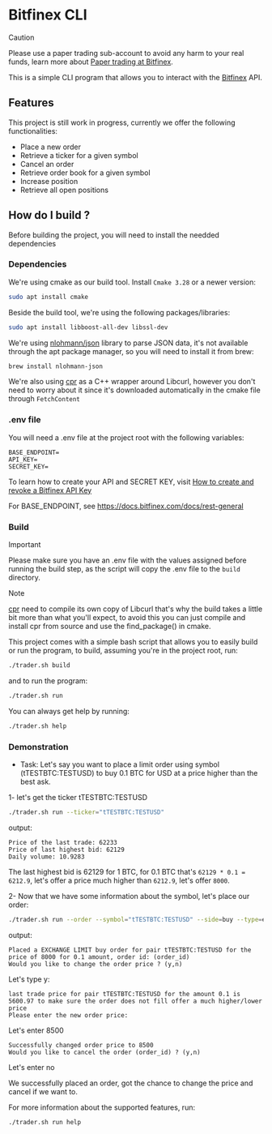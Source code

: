 # Bitfinex CLI

> [!CAUTION]
> Please use a paper trading sub-account to avoid any harm to your real funds, learn more about [Paper trading at Bitfinex](https://support.bitfinex.com/hc/en-us/articles/900001525006-Paper-Trading-at-Bitfinex-test-learn-and-simulate-trading-strategies).

This is a simple CLI program that allows you to interact with the [Bitfinex](https://www.bitfinex.com/) API.

## Features
This project is still work in progress, currently we offer the following functionalities:
- Place a new order
- Retrieve a ticker for a given symbol
- Cancel an order
- Retrieve order book for a given symbol
- Increase position
- Retrieve all open positions

## How do I build ?
Before building the project, you will need to install the needded dependencies
### Dependencies
We're using cmake as our build tool. Install `Cmake 3.28` or a newer version:
```bash
sudo apt install cmake
```
Beside the build tool, we're using the following packages/libraries:
```bash
sudo apt install libboost-all-dev libssl-dev
```
We're using [nlohmann/json](https://github.com/nlohmann/json) library to parse JSON data, it's not available through the apt package manager, so you will need to install it from brew:
```bash
brew install nlohmann-json
```
We're also using [cpr](https://github.com/libcpr/cpr) as a C++ wrapper around Libcurl, however you don't need to worry about it since it's downloaded automatically in the cmake file through `FetchContent`

### .env file
You will need a .env file at the project root with the following variables:
```
BASE_ENDPOINT=
API_KEY=
SECRET_KEY=
```
To learn how to create your API and SECRET KEY, visit [How to create and revoke a Bitfinex API Key](https://support.bitfinex.com/hc/en-us/articles/115003363429-How-to-create-and-revoke-a-Bitfinex-API-Key)

For BASE_ENDPOINT, see https://docs.bitfinex.com/docs/rest-general
### Build
> [!IMPORTANT]
> Please make sure you have an .env file with the values assigned before running the build step, as the script will copy the .env file to the `build` directory.

> [!NOTE]
> [cpr](https://github.com/libcpr/cpr) need to compile its own copy of Libcurl that's why the build takes a little bit more than what you'll expect, to avoid this you can just compile and
> install cpr from source and use the find_package() in cmake.

This project comes with a simple bash script that allows you to easily build or run the program, to build, assuming you're in the project root, run:
```bash
./trader.sh build
```
and to run the program:
```bash
./trader.sh run
```
You can always get help by running:
```bash
./trader.sh help
```
### Demonstration
* Task: Let's say you want to place a limit order using symbol (tTESTBTC:TESTUSD) to buy 0.1 BTC for USD at a price higher than the best ask.

1- let's get the ticker tTESTBTC:TESTUSD
```bash
./trader.sh run --ticker="tTESTBTC:TESTUSD"
```
output:
```
Price of the last trade: 62233
Price of last highest bid: 62129
Daily volume: 10.9283
```
The last highest bid is 62129 for 1 BTC, for 0.1 BTC that's `62129 * 0.1 = 6212.9`, let's offer a price much higher than `6212.9`, let's offer `8000`.

2- Now that we have some information about the symbol, let's place our order:
```bash
./trader.sh run --order --symbol="tTESTBTC:TESTUSD" --side=buy --type=exchange_limit --amount=0.1 --price=8000
```
output:
```
Placed a EXCHANGE LIMIT buy order for pair tTESTBTC:TESTUSD for the price of 8000 for 0.1 amount, order id: (order_id)
Would you like to change the order price ? (y,n)
```
Let's type y:
```
last trade price for pair tTESTBTC:TESTUSD for the amount 0.1 is 5600.97 to make sure the order does not fill offer a much higher/lower price
Please enter the new order price:
```
Let's enter 8500
```
Successfully changed order price to 8500
Would you like to cancel the order (order_id) ? (y,n)
```
Let's enter no

We successfully placed an order, got the chance to change the price and cancel if we want to.

For more information about the supported features, run:
```bash
./trader.sh run help
```
